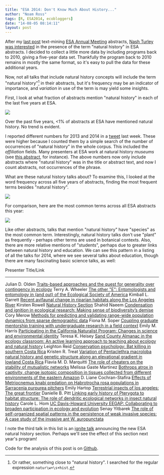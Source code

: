 ```yaml
---
title: "ESA 2014: Don't Know Much About History..."
author: "Noam Ross"
tags: [R, ESA2014, ecobloggers]
date: "14-08-05 08:14:11"
layout: post
--- 
```



After my [last
post](http://www.noamross.net/blog/2014/7/24/esacorpuscompare.html)
text-mining [ESA Annual Meeting](http://esa.org/am/) abstracts, [Nash
Turley](http://www.nashturley.org/) [was
interested](https://twitter.com/NashTurley/status/495272858038595587) in
the presence of the term "natural history" in ESA abstracts. I decided
to collect a little more data by including programs back to 2010, giving
a five-year data set. Thankfully the program back to 2010 remains in
mostly the same format, so it's easy to pull the data for these
additional years.

Now, not all talks that include natural history concepts will include
the term "natural history"[^1] in their abstracts, but it's frequency
may be an indicator of importance, and *variation* in use of the term is
may yield some insights.

First, I look at what fraction of abstracts mention "natural history" in
each of the last five years at ESA.

![](http://dl.dropbox.com/u/3356641/blogstuff/fraction.png)

Over the past five years, \<1% of abstracts at ESA have mentioned
natural history. No trend is evident.

I reported different numbers for 2013 and 2014 in a
[tweet](https://twitter.com/noamross/status/492407527238160386) last
week. These were higher because I counted them by a simple search of the
number of occurrences of "natural history" in the whole corpus. This
included the *affiliation* fields. Many presenters at ESA work at
natural history *museums* (see [this
abstract](http://eco.confex.com/eco/2014/webprogram/Paper50396.html),
for instance). The above numbers now only include abstracts where
"natural history" was in the title or abstract text, and now I count
abstracts, not occurrences of the phrase.

What are these natural history talks about? To examine this, I looked at
the word frequency across all five years of abstracts, finding the most
frequent terms besides "natural history".

![](http://dl.dropbox.com/u/3356641/blogstuff/wordcountsi.png)

For comparison, here are the most common terms across all ESA abstracts
this year:

![](http://dl.dropbox.com/u/3356641/blogstuff/plot1.png)

Like other abstracts, talks that mention "natural history" have
"species" as the most common term. Interestingly, natural history talks
don't use "plant" as frequently - perhaps other terms are used in
botanical contexts. Also, there are more relative mentions of
"students", perhaps due to greater links between natural history and
education. We can see this pattern in a listing of all the talks for
2014, where we see several talks about education, though there are many
fascinating basic science talks, as well:

  Presenter                  Title/Link
  -------------------------- --------------------------------------------------------------------------------------------------------------------------------------------------------------------------------------------------------
  Julian D. Olden            [Traits-based approaches and the quest for generality over contingency in ecology](http://eco.confex.com/eco/2014/webprogram/Paper45275.html)
  Terry A. Wheeler           [The other "E": Entomologists and entomology in (and out) of the Ecological Society of America](http://eco.confex.com/eco/2014/webprogram/Paper45504.html)
  Kimball L. Garrett         [Recent avifaunal change in riparian habitats along the Los Angeles River](http://eco.confex.com/eco/2014/webprogram/Paper45813.html)
  Kirsten Rowell             [Natural History Section](http://eco.confex.com/eco/2014/webprogram/Paper45934.html)
  Shahid Naeem               [Condensation and ignition in ecological research: Making sense of biodiversity’s demise](http://eco.confex.com/eco/2014/webprogram/Paper45950.html)
  Cory Merow                 [Methods for predicting and validating range-wide population dynamics from sparse demographic data](http://eco.confex.com/eco/2014/webprogram/Paper46334.html)
  Fiona M. Soper             [Coupling graduate mentorship training with undergraduate research in a field context](http://eco.confex.com/eco/2014/webprogram/Paper47409.html)
  Emily M. Harris            [Participating in the California Naturalist Program: Changes in science and environmental identity](http://eco.confex.com/eco/2014/webprogram/Paper48283.html)
  Teresa K. Heisey           [Sand County Almanac in the ecology classroom: An active learning approach to teaching about ecology and natural history](http://eco.confex.com/eco/2014/webprogram/Paper48545.html)
  Leighton Reid              [Conservation psychology: Bat killing in southern Costa Rica](http://eco.confex.com/eco/2014/webprogram/Paper48621.html)
  Kristen R. Treat           [Variation of Pentaclethra macroloba natural history and genetic structure along an elevational gradient in lowland Costa Rica](http://eco.confex.com/eco/2014/webprogram/Paper49217.html)
  Flavia M. D. Marquitti     [The role of cheaters on the stability of mutualistic networks](http://eco.confex.com/eco/2014/webprogram/Paper49277.html)
  Melissa Gaste Martinez     [Bothrops atrox in captivity, change isotopic composition in tissues collected from different environments of the eastern Amazon](http://eco.confex.com/eco/2014/webprogram/Paper49484.html)
  D. Liane Cochran-Stafira   [Effects of Metriocnemus knabi predation on Habrotrocha rosa populations in Sarracenia purpurea pitchers](http://eco.confex.com/eco/2014/webprogram/Paper49924.html)
  Emily Hartop               [Terrestrial insects of los angeles: The great frontier](http://eco.confex.com/eco/2014/webprogram/Paper50108.html)
  Danielle B. Pitt           [Linking early history of Pterygota to habitat structure: The role of dendritic ecological networks in insect natural history](http://eco.confex.com/eco/2014/webprogram/Paper50268.html)
  Carole L. Hom              [UC Davis-Howard University EEGAP: Collaborating to broaden participation in ecology and evolution](http://eco.confex.com/eco/2014/webprogram/Paper50330.html)
  Senay Yitbarek             [The role of self-organized spatial patterns in the persistence of weak invasive species: A case study of the invasive ant W. auropunctata](http://eco.confex.com/eco/2014/webprogram/Paper50363.html)

  I note the third talk in this list is an [ignite talk](http://eco.confex.com/eco/2014/webprogram/Paper45934.html) announcing the new
  ESA natural history section.  Perhaps we'll see the effect of this section
  next year's program!

  Code for the analysis of this post is on [Github](https://github.com/noamross/esaprog/blob/master/nathist.Rmd).


[^1]: Or rather, something close to "natural history". I searched for
    the regular expression `natur\w+\s+hist`.
